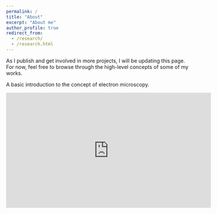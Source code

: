 ```yaml
---
permalink: /
title: "About"
excerpt: "About me"
author_profile: true
redirect_from: 
  - /research/
  - /research.html
---
```


As I publish and get involved in more projects, I will be updating this page. For now, feel free to browse through the high-level concepts of some of my works.

A basic introduction to the concept of electron microscopy.
<iframe width="560" height="315" src="https://www.youtube-nocookie.com/embed/9DnnxvS6BBQ?si=SQ_mQHBEfBFjtxRW" title="YouTube video player" frameborder="0" allow="accelerometer; clipboard-write; encrypted-media; gyroscope; picture-in-picture; web-share" allowfullscreen></iframe>
